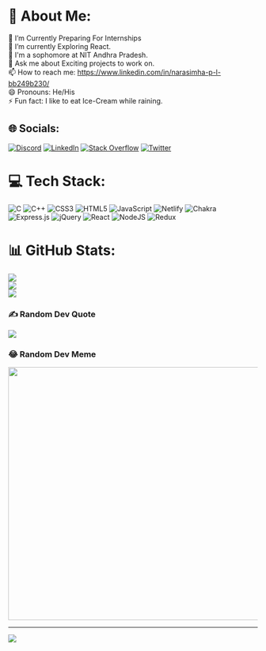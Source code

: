 # 💫 About Me:
🔭 I’m Currently Preparing For Internships<br>🌱 I’m currently Exploring React.<br>🤔 I'm a sophomore at NIT Andhra Pradesh.<br>💬 Ask me about  Exciting projects to work on.<br>📫 How to reach me: https://www.linkedin.com/in/narasimha-p-l-bb249b230/<br>😄 Pronouns: He/His<br>⚡ Fun fact: I like to eat Ice-Cream while raining.


## 🌐 Socials:
[![Discord](https://img.shields.io/badge/Discord-%237289DA.svg?logo=discord&logoColor=white)](htttps://discord.gg/https://discord.gg/FF67aakn) [![LinkedIn](https://img.shields.io/badge/LinkedIn-%230077B5.svg?logo=linkedin&logoColor=white)](https://linkedin.com/in/https://www.linkedin.com/in/narasimha-p-l-bb249b230/) [![Stack Overflow](https://img.shields.io/badge/-Stackoverflow-FE7A16?logo=stack-overflow&logoColor=white)](https://stackoverflow.com/users/18457935) [![Twitter](https://img.shields.io/badge/Twitter-%231DA1F2.svg?logo=Twitter&logoColor=white)](https://twitter.com/Narasimha_P_L) 

# 💻 Tech Stack:
![C](https://img.shields.io/badge/c-%2300599C.svg?style=for-the-badge&logo=c&logoColor=white) ![C++](https://img.shields.io/badge/c++-%2300599C.svg?style=for-the-badge&logo=c%2B%2B&logoColor=white) ![CSS3](https://img.shields.io/badge/css3-%231572B6.svg?style=for-the-badge&logo=css3&logoColor=white) ![HTML5](https://img.shields.io/badge/html5-%23E34F26.svg?style=for-the-badge&logo=html5&logoColor=white) ![JavaScript](https://img.shields.io/badge/javascript-%23323330.svg?style=for-the-badge&logo=javascript&logoColor=%23F7DF1E) ![Netlify](https://img.shields.io/badge/netlify-%23000000.svg?style=for-the-badge&logo=netlify&logoColor=#00C7B7) ![Chakra](https://img.shields.io/badge/chakra-%234ED1C5.svg?style=for-the-badge&logo=chakraui&logoColor=white) ![Express.js](https://img.shields.io/badge/express.js-%23404d59.svg?style=for-the-badge&logo=express&logoColor=%2361DAFB) ![jQuery](https://img.shields.io/badge/jquery-%230769AD.svg?style=for-the-badge&logo=jquery&logoColor=white) ![React](https://img.shields.io/badge/react-%2320232a.svg?style=for-the-badge&logo=react&logoColor=%2361DAFB) ![NodeJS](https://img.shields.io/badge/node.js-6DA55F?style=for-the-badge&logo=node.js&logoColor=white) ![Redux](https://img.shields.io/badge/redux-%23593d88.svg?style=for-the-badge&logo=redux&logoColor=white)
# 📊 GitHub Stats:
![](https://github-readme-stats.vercel.app/api?username=Narasimha9271&theme=monokai&hide_border=false&include_all_commits=true&count_private=true)<br/>
![](https://github-readme-streak-stats.herokuapp.com/?user=Narasimha9271&theme=monokai&hide_border=false)<br/>
![](https://github-readme-stats.vercel.app/api/top-langs/?username=Narasimha9271&theme=monokai&hide_border=false&include_all_commits=true&count_private=true&layout=compact)

### ✍️ Random Dev Quote
![](https://quotes-github-readme.vercel.app/api?type=horizontal&theme=radical)

### 😂 Random Dev Meme
<img src="https://random-memer.herokuapp.com/" width="512px"/>

---
[![](https://visitcount.itsvg.in/api?id=Narasimha9271&icon=0&color=0)](https://visitcount.itsvg.in)

<!-- Proudly created with GPRM ( https://gprm.itsvg.in ) -->
